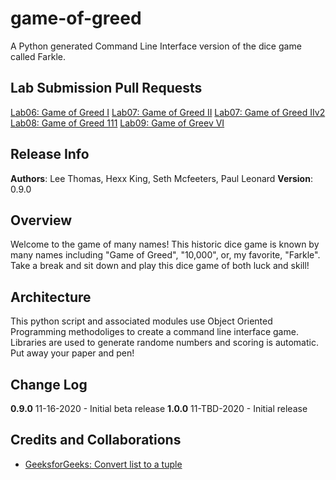 # game-of-greed
A Python generated Command Line Interface version of the dice game called Farkle.

## Lab Submission Pull Requests
[Lab06: Game of Greed I](https://github.com/bananas-401/game-of-greed/pull/1)
[Lab07: Game of Greed II](https://github.com/bananas-401/game-of-greed/pull/2)
[Lab07: Game of Greed IIv2](https://github.com/bananas-401/game-of-greed/pull/7)
[Lab08: Game of Greed 111](https://github.com/bananas-401/game-of-greed/pull/9)
[Lab09: Game of Greev VI](https://github.com/bananas-401/game-of-greed/pull/10)

## Release Info
**Authors**: Lee Thomas, Hexx King, Seth Mcfeeters, Paul Leonard
**Version**: 0.9.0

## Overview
Welcome to the game of many names!  This historic dice game is known by many names including "Game of Greed", "10,000", or, my favorite, "Farkle".  Take a break and sit down and play this dice game of both luck and skill!

## Architecture
This python script and associated modules use Object Oriented Programming methodoliges to create a command line interface game. Libraries are used to generate randome numbers and scoring is automatic.  Put away your paper and pen!

## Change Log
**0.9.0** 11-16-2020 - Initial beta release
**1.0.0** 11-TBD-2020 - Initial release

## Credits and Collaborations
- [GeeksforGeeks: Convert list to a tuple](https://www.geeksforgeeks.org/python-convert-a-list-into-a-tuple/)